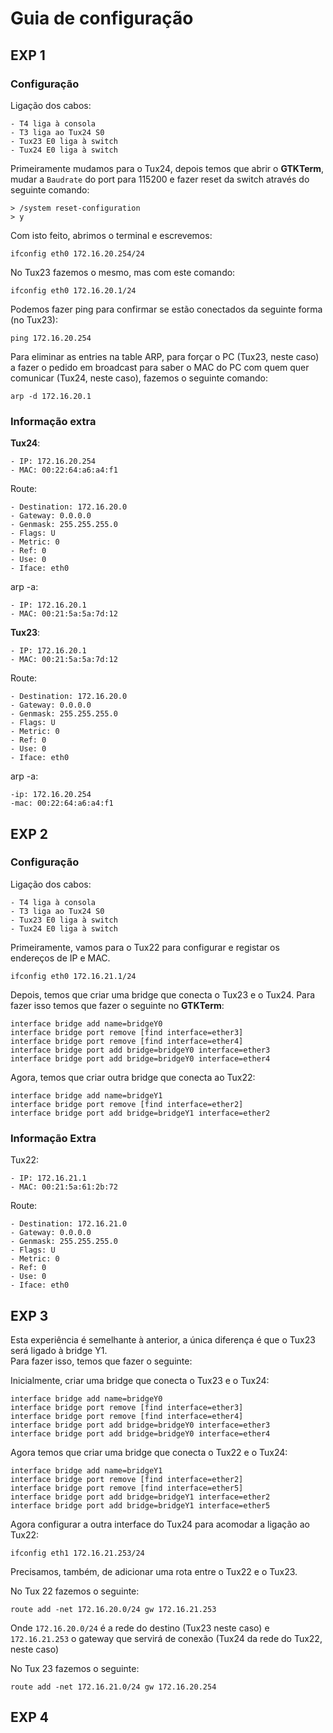 # Guia de configuração 

## EXP 1

### Configuração

Ligação dos cabos:

    - T4 liga à consola
    - T3 liga ao Tux24 S0
    - Tux23 E0 liga à switch
    - Tux24 E0 liga à switch


Primeiramente mudamos para o Tux24, depois temos que abrir o **GTKTerm**, mudar a `Baudrate` do port para 115200 e fazer reset da switch através do seguinte comando:

```shell
> /system reset-configuration
> y
```

Com isto feito, abrimos o terminal e escrevemos:

```shell
ifconfig eth0 172.16.20.254/24
```

No Tux23 fazemos o mesmo, mas com este comando:

```shell
ifconfig eth0 172.16.20.1/24
```

Podemos fazer ping para confirmar se estão conectados da seguinte forma (no Tux23):

```shell
ping 172.16.20.254
```

Para eliminar as entries na table ARP, para forçar o PC (Tux23, neste caso) a fazer o pedido em broadcast para saber o MAC do PC com quem quer comunicar (Tux24, neste caso), fazemos o seguinte comando:

```shell
arp -d 172.16.20.1
```

### Informação extra

**Tux24**:

    - IP: 172.16.20.254
    - MAC: 00:22:64:a6:a4:f1

Route:

	- Destination: 172.16.20.0
    - Gateway: 0.0.0.0
    - Genmask: 255.255.255.0
    - Flags: U
    - Metric: 0
    - Ref: 0
    - Use: 0
    - Iface: eth0
    
arp -a:

	- IP: 172.16.20.1
	- MAC: 00:21:5a:5a:7d:12

**Tux23**:

    - IP: 172.16.20.1
    - MAC: 00:21:5a:5a:7d:12

Route:

	- Destination: 172.16.20.0
    - Gateway: 0.0.0.0
    - Genmask: 255.255.255.0
    - Flags: U
    - Metric: 0
    - Ref: 0
    - Use: 0
    - Iface: eth0

arp -a:

	-ip: 172.16.20.254
	-mac: 00:22:64:a6:a4:f1


## EXP 2

### Configuração

Ligação dos cabos:

    - T4 liga à consola
    - T3 liga ao Tux24 S0
    - Tux23 E0 liga à switch
    - Tux24 E0 liga à switch

Primeiramente, vamos para o Tux22 para configurar e registar os endereços de IP e MAC.

```shell
ifconfig eth0 172.16.21.1/24
```

Depois, temos que criar uma bridge que conecta o Tux23 e o Tux24. Para fazer isso temos que fazer o seguinte no **GTKTerm**:

```shell
interface bridge add name=bridgeY0
interface bridge port remove [find interface=ether3]
interface bridge port remove [find interface=ether4]
interface bridge port add bridge=bridgeY0 interface=ether3
interface bridge port add bridge=bridgeY0 interface=ether4
```

Agora, temos que criar outra bridge que conecta ao Tux22:

```shell
interface bridge add name=bridgeY1
interface bridge port remove [find interface=ether2]
interface bridge port add bridge=bridgeY1 interface=ether2
```

### Informação Extra

Tux22:

    - IP: 172.16.21.1
    - MAC: 00:21:5a:61:2b:72

Route:

    - Destination: 172.16.21.0
    - Gateway: 0.0.0.0
    - Genmask: 255.255.255.0
    - Flags: U
    - Metric: 0
    - Ref: 0
    - Use: 0
    - Iface: eth0


## EXP 3

Esta experiência é semelhante à anterior, a única diferença é que o Tux23 será ligado à bridge Y1.<br>
Para fazer isso, temos que fazer o seguinte:

Inicialmente, criar uma bridge que conecta o Tux23 e o Tux24:

```shell
interface bridge add name=bridgeY0
interface bridge port remove [find interface=ether3]
interface bridge port remove [find interface=ether4]
interface bridge port add bridge=bridgeY0 interface=ether3
interface bridge port add bridge=bridgeY0 interface=ether4
```

Agora temos que criar uma bridge que conecta o Tux22 e o Tux24:

```shell
interface bridge add name=bridgeY1
interface bridge port remove [find interface=ether2]
interface bridge port remove [find interface=ether5]
interface bridge port add bridge=bridgeY1 interface=ether2
interface bridge port add bridge=bridgeY1 interface=ether5
```

Agora configurar a outra interface do Tux24 para acomodar a ligação ao Tux22:

```shell
ifconfig eth1 172.16.21.253/24
```

Precisamos, também, de adicionar uma rota entre o Tux22 e o Tux23.

No Tux 22 fazemos o seguinte:

```shell
route add -net 172.16.20.0/24 gw 172.16.21.253
```

Onde `172.16.20.0/24` é a rede do destino (Tux23 neste caso) e `172.16.21.253` o gateway que servirá de conexão (Tux24 da rede do Tux22, neste caso)

No Tux 23 fazemos o seguinte:

```shell
route add -net 172.16.21.0/24 gw 172.16.20.254
```


## EXP 4

